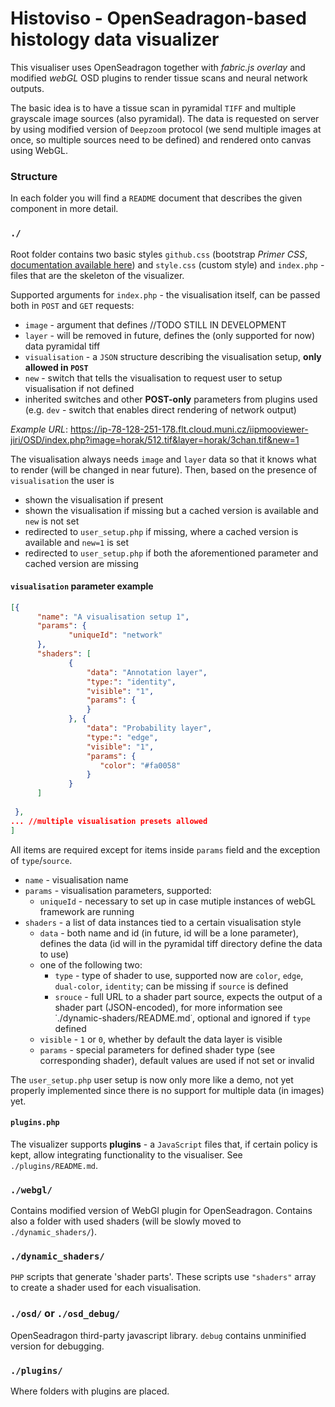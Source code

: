 # Histoviso - OpenSeadragon-based histology data visualizer

This visualiser uses OpenSeadragon together with _fabric.js overlay_ and modified _webGL_ OSD plugins to render 
tissue scans and neural network outputs.

The basic idea is to have a tissue scan in pyramidal `TIFF` and multiple grayscale image sources (also pyramidal).
The data is requested on server by using modified version of `Deepzoom` protocol (we send multiple images at once, so
multiple sources need to be defined) and rendered onto canvas using WebGL.


### Structure

In each folder you will find a `README` document that describes the given component in more detail.

### `./`
Root folder contains two basic styles `github.css` (bootstrap _Primer CSS_, [documentation available here](https://primer.style/css)) and `style.css` (custom style) and `index.php` - files 
that are the skeleton of the visualizer. 

Supported arguments for `index.php` - the visualisation itself, can be passed both in `POST` and `GET` requests:
- `image` - argument that defines //TODO STILL IN DEVELOPMENT
- `layer` - will be removed in future, defines the (only supported for now) data pyramidal tiff
- `visualisation` - a `JSON` structure describing the visualisation setup, **only allowed in `POST`**
- `new` - switch that tells the visualisation to request user to setup visualisation if not defined
- inherited switches and other **POST-only** parameters from plugins used (e.g. `dev` - switch that enables direct rendering of network output) 

_Example URL_: https://ip-78-128-251-178.flt.cloud.muni.cz/iipmooviewer-jiri/OSD/index.php?image=horak/512.tif&layer=horak/3chan.tif&new=1


The visualisation always needs `image` and `layer` data so that it knows what to render (will be changed in near future).
Then, based on the presence of `visualisation` the user is
- shown the visualisation if present
- shown the visualisation if missing but a cached version is available and `new` is not set
- redirected to `user_setup.php` if missing, where a cached version is available and `new=1` is set
- redirected to `user_setup.php` if both the aforementioned parameter and cached version are missing

#### ``visualisation`` parameter example
````JSON
[{    
      "name": "A visualisation setup 1",
      "params": {
             "uniqueId": "network" 
      }, 
      "shaders": [
             {
                 "data": "Annotation layer",
                 "type:": "identity", 
                 "visible": "1", 
                 "params": { 
                 }
             }, {
                 "data": "Probability layer",
                 "type:": "edge", 
                 "visible": "1", 
                 "params": { 
                    "color": "#fa0058"
                 }
             }
      ]
 
 },
... //multiple visualisation presets allowed
]
````
All items are required except for items inside `params` field and the exception of `type`/`source`.
- `name` - visualisation name
- `params` - visualisation parameters, supported:
    - `uniqueId` - necessary to set up in case mutiple instances of webGL framework are running
- `shaders` - a list of data instances tied to a certain visualisation style
    - `data` - both name and id (in future, id will be a lone parameter), defines the data (id will in the pyramidal 
        tiff directory define the data to use)
    - one of the following two:
        - `type` - type of shader to use, supported now are `color`, `edge`, `dual-color`, `identity`; can be missing if `source` is defined
        - `srouce` - full URL to a shader part source, expects the output of a shader part (JSON-encoded), for more information see ˙./dynamic-shaders/README.md˙, optional and ignored if `type` defined
    - `visible` -  `1` or `0`, whether by default the data layer is visible
    - `params` - special parameters for defined shader type (see corresponding shader), default values are used if not set or invalid

The `user_setup.php` user setup is now only more like a demo, not yet properly implemented since there is no support
for multiple data (in images) yet.

####  `plugins.php`
The visualizer supports **plugins** - a `JavaScript` files that, if certain policy is kept, allow integrating functionality
to the visualiser. See `./plugins/README.md`.

### `./webgl/`
Contains modified version of WebGl plugin for OpenSeadragon. Contains also a folder with used shaders (will be slowly moved to `./dynamic_shaders/`).

### `./dynamic_shaders/`
`PHP` scripts that generate 'shader parts'. These scripts use `"shaders"` array to create a shader used for each visualisation.

### `./osd/` or `./osd_debug/`
OpenSeadragon third-party javascript library. `debug` contains unminified version for debugging.

### `./plugins/`
Where folders with plugins are placed.

